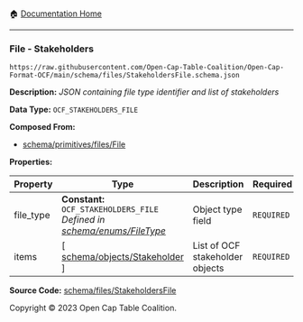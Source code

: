 :house: [Documentation Home](../../../README.md)

---

### File - Stakeholders

`https://raw.githubusercontent.com/Open-Cap-Table-Coalition/Open-Cap-Format-OCF/main/schema/files/StakeholdersFile.schema.json`

**Description:** _JSON containing file type identifier and list of stakeholders_

**Data Type:** `OCF_STAKEHOLDERS_FILE`

**Composed From:**

- [schema/primitives/files/File](../primitives/files/File.md)

**Properties:**

| Property  | Type                                                                                                 | Description                     | Required   |
| --------- | ---------------------------------------------------------------------------------------------------- | ------------------------------- | ---------- |
| file_type | **Constant:** `OCF_STAKEHOLDERS_FILE`</br>_Defined in [schema/enums/FileType](../enums/FileType.md)_ | Object type field               | `REQUIRED` |
| items     | [ [schema/objects/Stakeholder](../objects/Stakeholder.md) ]                                          | List of OCF stakeholder objects | `REQUIRED` |

**Source Code:** [schema/files/StakeholdersFile](../../../../schema/files/StakeholdersFile.schema.json)

Copyright © 2023 Open Cap Table Coalition.
